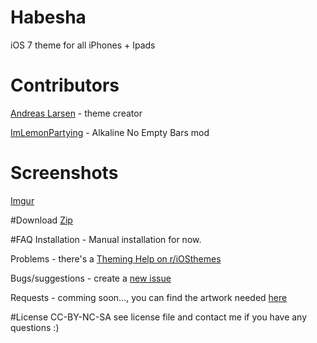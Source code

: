 # Habesha


iOS 7 theme for all iPhones + Ipads


# Contributors

[Andreas Larsen](http://www.andreaslarsen.dk) - theme creator

[ImLemonPartying](http://www.reddit.com/user/ImLemonPartying) - Alkaline No Empty Bars mod


# Screenshots
[Imgur](http://imgur.com/a/7uDxB)


#Download
[Zip](https://github.com/andreaslarsen/habesha/archive/master.zip)


#FAQ
Installation - Manual installation for now. 

Problems - there's a [Theming Help on r/iOSthemes](http://www.reddit.com/r/iOSthemes/)

Bugs/suggestions - create a [new issue](https://github.com/andreaslarsen/habesha/issues/new)

Requests - comming soon..., you can find the artwork needed [here](http://bendodson.com/projects/itunes-artwork-finder/?entity=software&show=habesha&country=us)


#License
CC-BY-NC-SA see license file and contact me if you have any questions :)
